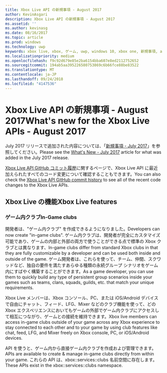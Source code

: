 ```yaml
---
title: Xbox Live API の新規事項 - August 2017
author: KevinAsgari
description: Xbox Live API の新規事項 - August 2017
ms.assetid: ''
ms.author: kevinasg
ms.date: 08/16/2017
ms.topic: article
ms.prod: windows
ms.technology: uwp
keywords: xbox live, xbox, ゲーム, uwp, windows 10, xbox one, 新規事項, august 2017
ms.localizationpriority: medium
ms.openlocfilehash: f9c92d679e85e2ba6154bba607e8ed2112752652
ms.sourcegitcommit: 194ab5aa395226580753869c6b66fce88be83522
ms.translationtype: MT
ms.contentlocale: ja-JP
ms.lasthandoff: 09/24/2018
ms.locfileid: "4147536"
---
```

# <a name="whats-new-for-the-xbox-live-apis---august-2017"></a><span data-ttu-id="708b1-104">Xbox Live API の新規事項 - August 2017</span><span class="sxs-lookup"><span data-stu-id="708b1-104">What's new for the Xbox Live APIs - August 2017</span></span>

<span data-ttu-id="708b1-105">July 2017 リリースで追加された内容については、「[新規事項 - July 2017](1707-whats-new.md)」を参照してください。</span><span class="sxs-lookup"><span data-stu-id="708b1-105">Please see the [What's New - July 2017](1707-whats-new.md) article for what was added in the July 2017 release.</span></span>

<span data-ttu-id="708b1-106">[Xbox Live API GitHub コミット履歴](https://github.com/Microsoft/xbox-live-api/commits/master)に関するページで、Xbox Live API に最近加えられたすべてのコード変更について確認することもできます。</span><span class="sxs-lookup"><span data-stu-id="708b1-106">You can also check the [Xbox Live API GitHub commit history](https://github.com/Microsoft/xbox-live-api/commits/master) to see all of the recent code changes to the Xbox Live APIs.</span></span>

## <a name="xbox-live-features"></a><span data-ttu-id="708b1-107">Xbox Live の機能</span><span class="sxs-lookup"><span data-stu-id="708b1-107">Xbox Live features</span></span>

### <a name="in-game-clubs"></a><span data-ttu-id="708b1-108">ゲーム内クラブ</span><span class="sxs-lookup"><span data-stu-id="708b1-108">In-Game clubs</span></span>

<span data-ttu-id="708b1-109">開発者は、"ゲーム内クラブ" を作成できるようになりました。</span><span class="sxs-lookup"><span data-stu-id="708b1-109">Developers can now create "in-game clubs".</span></span> <span data-ttu-id="708b1-110">ゲーム内クラブは、開発者が完全にカスタマイズ可能であり、ゲームの内部と外部の両方で使うことができる点で標準の Xbox クラブとは異なります、</span><span class="sxs-lookup"><span data-stu-id="708b1-110">In-game clubs differ from standard Xbox clubs in that they are fully customizable by a developer and can be used both inside and outside of the game.</span></span> <span data-ttu-id="708b1-111">ゲーム開発者は、これらを使って、チーム、仲間、スクワッドなど、独自の要件を満たすあらゆる種類の永続グループ シナリオをゲーム内にすばやく構築することができます。</span><span class="sxs-lookup"><span data-stu-id="708b1-111">As a game developer, you can use them to quickly build any type of persistent group scenarios inside your games such as teams, clans, squads, guilds, etc. that match your unique requirements.</span></span>

<span data-ttu-id="708b1-112">Xbox Live メンバーは、Xbox コンソール、PC、または iOS/Android デバイスで自由にチャット、フィード、LFG、Mixer などのクラブ機能を使って、どの Xbox エクスペリエンスにおいてもゲームの外部でゲーム内クラブにアクセスして相互につながり、ゲームとの接続を維持できます。</span><span class="sxs-lookup"><span data-stu-id="708b1-112">Xbox live members can access in-game clubs outside of your game across any Xbox experience to stay connected to each other and to your game by using club features like chat, feed, LFG, and Mixer freely on Xbox console, PC, or iOS/Android devices.</span></span>

<span data-ttu-id="708b1-113">API を使うと、ゲーム内から直接ゲーム内クラブを作成および管理できます。</span><span class="sxs-lookup"><span data-stu-id="708b1-113">APIs are available to create & manage in-game clubs directly from within your game.</span></span> <span data-ttu-id="708b1-114">これらの API は、xbox::services::clubs 名前空間に存在します。</span><span class="sxs-lookup"><span data-stu-id="708b1-114">These APIs exist in the xbox::services::clubs namespace.</span></span>
